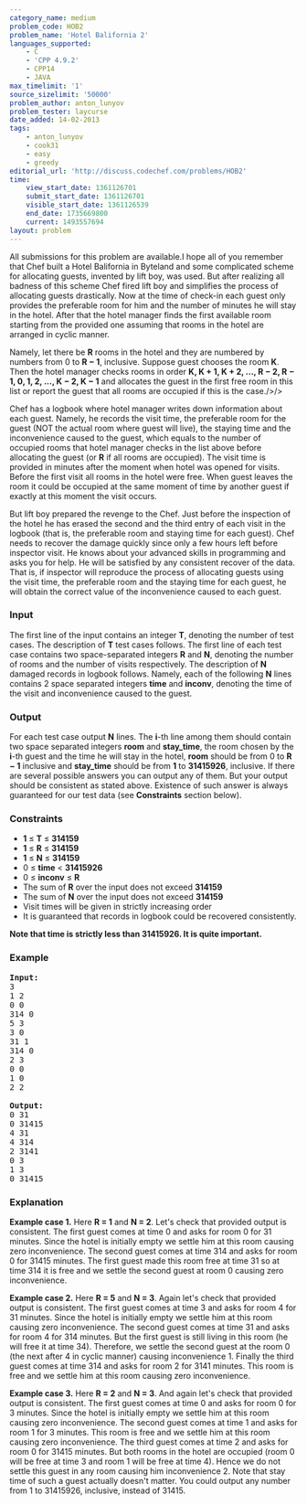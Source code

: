 ```yaml
---
category_name: medium
problem_code: HOB2
problem_name: 'Hotel Balifornia 2'
languages_supported:
    - C
    - 'CPP 4.9.2'
    - CPP14
    - JAVA
max_timelimit: '1'
source_sizelimit: '50000'
problem_author: anton_lunyov
problem_tester: laycurse
date_added: 14-02-2013
tags:
    - anton_lunyov
    - cook31
    - easy
    - greedy
editorial_url: 'http://discuss.codechef.com/problems/HOB2'
time:
    view_start_date: 1361126701
    submit_start_date: 1361126701
    visible_start_date: 1361126539
    end_date: 1735669800
    current: 1493557694
layout: problem
---
```

All submissions for this problem are available.I hope all of you remember that Chef built a Hotel Balifornia in Byteland and some complicated scheme for allocating guests, invented by lift boy, was used. But after realizing all badness of this scheme Chef fired lift boy and simplifies the process of allocating guests drastically. Now at the time of check-in each guest only provides the preferable room for him and the number of minutes he will stay in the hotel. After that the hotel manager finds the first available room starting from the provided one assuming that rooms in the hotel are arranged in cyclic manner.

Namely, let there be **R** rooms in the hotel and they are numbered by numbers from 0 to **R − 1**, inclusive. Suppose guest chooses the room **K**. Then the hotel manager checks rooms in order
**K, K + 1, K + 2, ..., R − 2, R − 1, 0, 1, 2, ..., K − 2, K − 1**
 and allocates the guest in the first free room in this list or report the guest that all rooms are occupied if this is the case./>/>

Chef has a logbook where hotel manager writes down information about each guest. Namely, he records the visit time, the preferable room for the guest (NOT the actual room where guest will live), the staying time and the inconvenience caused to the guest, which equals to the number of occupied rooms that hotel manager checks in the list above before allocating the guest (or **R** if all rooms are occupied). The visit time is provided in minutes after the moment when hotel was opened for visits. Before the first visit all rooms in the hotel were free. When guest leaves the room it could be occupied at the same moment of time by another guest if exactly at this moment the visit occurs.

But lift boy prepared the revenge to the Chef. Just before the inspection of the hotel he has erased the second and the third entry of each visit in the logbook (that is, the preferable room and staying time for each guest). Chef needs to recover the damage quickly since only a few hours left before inspector visit. He knows about your advanced skills in programming and asks you for help. He will be satisfied by any consistent recover of the data. That is, if inspector will reproduce the process of allocating guests using the visit time, the preferable room and the staying time for each guest, he will obtain the correct value of the inconvenience caused to each guest.

### Input

The first line of the input contains an integer **T**, denoting the number of test cases. The description of **T** test cases follows. The first line of each test case contains two space-separated integers **R** and **N**, denoting the number of rooms and the number of visits respectively. The description of **N** damaged records in logbook follows. Namely, each of the following **N** lines contains 2 space separated integers **time** and **inconv**, denoting the time of the visit and inconvenience caused to the guest.

### Output

For each test case output **N** lines. The **i**-th line among them should contain two space separated integers **room** and **stay\_time**, the room chosen by the **i**-th guest and the time he will stay in the hotel, **room** should be from 0 to **R − 1** inclusive and **stay\_time** should be from **1** to **31415926**, inclusive. If there are several possible answers you can output any of them. But your output should be consistent as stated above. Existence of such answer is always guaranteed for our test data (see **Constraints** section below).

### Constraints

- **1** ≤ **T** ≤ **314159**
- **1** ≤ **R** ≤ **314159**
- **1** ≤ **N** ≤ **314159**
- 0 ≤ **time** < **31415926**
- 0 ≤ **inconv** ≤ **R**
- The sum of **R** over the input does not exceed **314159**
- The sum of **N** over the input does not exceed **314159**
- Visit times will be given in strictly increasing order
- It is guaranteed that records in logbook could be recovered consistently.

**Note that **time** is strictly less than **31415926**. It is quite important.**

### Example

<pre>
<b>Input:</b>
3
1 2
0 0
314 0
5 3
3 0
31 1
314 0
2 3
0 0
1 0
2 2

<b>Output:</b>
0 31
0 31415
4 31
4 314
2 3141
0 3
1 3
0 31415
</pre>
### Explanation

**Example case 1.** Here **R = 1** and **N = 2**. Let's check that provided output is consistent. The first guest comes at time 0 and asks for room 0 for 31 minutes. Since the hotel is initially empty we settle him at this room causing zero inconvenience. The second guest comes at time 314 and asks for room 0 for 31415 minutes. The first guest made this room free at time 31 so at time 314 it is free and we settle the second guest at room 0 causing zero inconvenience.

**Example case 2.** Here **R = 5** and **N = 3**. Again let's check that provided output is consistent. The first guest comes at time 3 and asks for room 4 for 31 minutes. Since the hotel is initially empty we settle him at this room causing zero inconvenience. The second guest comes at time 31 and asks for room 4 for 314 minutes. But the first guest is still living in this room (he will free it at time 34). Therefore, we settle the second guest at the room 0 (the next after 4 in cyclic manner) causing inconvenience 1. Finally the third guest comes at time 314 and asks for room 2 for 3141 minutes. This room is free and we settle him at this room causing zero inconvenience.

**Example case 3.** Here **R = 2** and **N = 3**. And again let's check that provided output is consistent. The first guest comes at time 0 and asks for room 0 for 3 minutes. Since the hotel is initially empty we settle him at this room causing zero inconvenience. The second guest comes at time 1 and asks for room 1 for 3 minutes. This room is free and we settle him at this room causing zero inconvenience. The third guest comes at time 2 and asks for room 0 for 31415 minutes. But both rooms in the hotel are occupied (room 0 will be free at time 3 and room 1 will be free at time 4). Hence we do not settle this guest in any room causing him inconvenience 2. Note that stay time of such a guest actually doesn't matter. You could output any number from 1 to 31415926, inclusive, instead of 31415.
